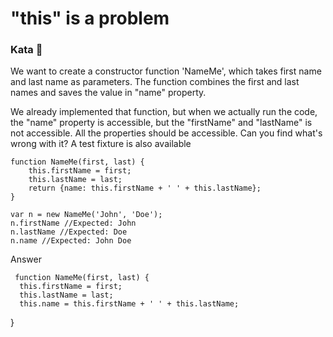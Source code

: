 # "this" is a problem

### Kata 🥋


We want to create a constructor function 'NameMe', which takes first name and last name as parameters. The function combines the first and last names and saves the value in "name" property.

We already implemented that function, but when we actually run the code, the "name" property is accessible, but the "firstName" and "lastName" is not accessible. All the properties should be accessible. Can you find what's wrong with it? A test fixture is also available

    function NameMe(first, last) {
        this.firstName = first;
        this.lastName = last;
        return {name: this.firstName + ' ' + this.lastName};
    }

    var n = new NameMe('John', 'Doe');
    n.firstName //Expected: John
    n.lastName //Expected: Doe
    n.name //Expected: John Doe
    
    
   Answer

     function NameMe(first, last) {
      this.firstName = first;
      this.lastName = last;
      this.name = this.firstName + ' ' + this.lastName;
  }
